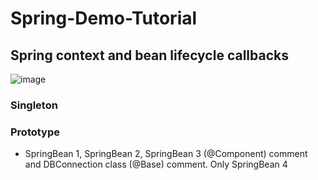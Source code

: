 # Spring-Demo-Tutorial 

## Spring context and bean lifecycle callbacks

![image](https://github.com/Mindula-Dilthushan/Spring-Demo-Tutorial/blob/master/assets/Spring%20context%20and%20bean%20lifecycle%20callbacks.png)

### Singleton

### Prototype

* SpringBean 1, SpringBean 2, SpringBean 3 (@Component) comment and DBConnection class (@Base) comment. Only SpringBean 4


